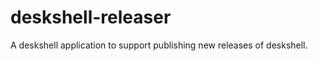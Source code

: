 deskshell-releaser
==================

A deskshell application to support publishing new releases of deskshell.

